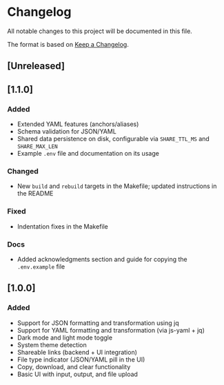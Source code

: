 # Changelog

All notable changes to this project will be documented in this file.

The format is based on [Keep a Changelog](https://keepachangelog.com/en/1.0.0/).

## [Unreleased]

## [1.1.0]
### Added
- Extended YAML features (anchors/aliases)
- Schema validation for JSON/YAML
- Shared data persistence on disk, configurable via `SHARE_TTL_MS` and `SHARE_MAX_LEN`
- Example `.env` file and documentation on its usage

### Changed
- New `build` and `rebuild` targets in the Makefile; updated instructions in the README

### Fixed
- Indentation fixes in the Makefile

### Docs
- Added acknowledgments section and guide for copying the `.env.example` file

## [1.0.0]
### Added
- Support for JSON formatting and transformation using jq
- Support for YAML formatting and transformation (via js-yaml + jq)
- Dark mode and light mode toggle
- System theme detection
- Shareable links (backend + UI integration)
- File type indicator (JSON/YAML pill in the UI)
- Copy, download, and clear functionality
- Basic UI with input, output, and file upload
